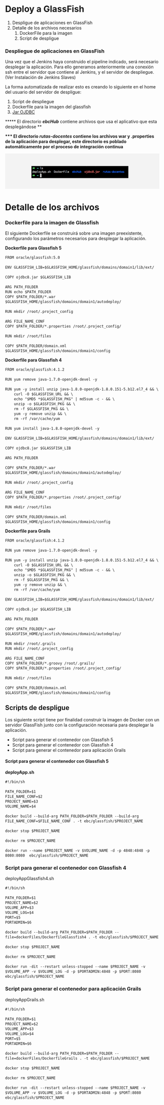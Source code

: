 # Deploy a GlassFish

1. Despligue de aplicaciones en GlassFish
2. Detalle de los archivos necesarios
   1. DockerFile para la imagen
   2. Script de despligue

### Despliegue de aplicaciones en GlassFish

Una vez que el Jenkins haya construido el pipeline indicado, será necesario desplegar la aplicación. Para ello generamos anteriormente una conexión ssh entre el servidor que contiene al Jenkins, y el servidor de despliegue. \(Ver Instalación de Jenkins Slaves\)

La forma automatizada de realizar esto es creando lo siguiente en el home del usuario del servidor de despligue:

1. Script de despliegue
2. Dockerfile para la imagen del glassfish
3. [Jar OJDBC](http://www.oracle.com/technetwork/database/features/jdbc/jdbc-ucp-122-3110062.html)

**\*\*\* El directorio **_ebcHub_** contiene archivos que usa el aplicativo que esta desplegándose **

**\*\*\* El directorio **_rutas-docentes_** contiene los archivos war y .properties de la aplicación para desplegar, este directorio es poblado automáticamente por el proceso de integración continua**

![](/assets/gf2.png)

# Detalle de los archivos

### **Dockerfile** para la imagen de Glassfish

El siguiente Dockerfile se construirá sobre una imagen preexistente, configurando los parámetros necesarios para desplegar la aplicación.

**Dockerfile para Glassfish 5**

```
FROM oracle/glassfish:5.0

ENV GLASSFISH_LIB=$GLASSFISH_HOME/glassfish/domains/domain1/lib/ext/

COPY ojdbc8.jar $GLASSFISH_LIB

ARG PATH_FOLDER
RUN echo $PATH_FOLDER
COPY $PATH_FOLDER/*.war $GLASSFISH_HOME/glassfish/domains/domain1/autodeploy/

RUN mkdir /root/.project_config

ARG FILE_NAME_CONF
COPY $PATH_FOLDER/*.properties /root/.project_config/

RUN mkdir /root/files

COPY $PATH_FOLDER/domain.xml $GLASSFISH_HOME/glassfish/domains/domain1/config
```

**Dockerfile para Glassfish 4**

```
FROM oracle/glassfish:4.1.2

RUN yum remove java-1.7.0-openjdk-devel -y

RUN yum -y install unzip java-1.8.0-openjdk-1.8.0.151-5.b12.el7_4 && \
    curl -O $GLASSFISH_URL && \
    echo "$MD5 *$GLASSFISH_PKG" | md5sum -c - && \
    unzip -o $GLASSFISH_PKG && \
    rm -f $GLASSFISH_PKG && \
    yum -y remove unzip && \
    rm -rf /var/cache/yum

RUN yum install java-1.8.0-openjdk-devel -y

ENV GLASSFISH_LIB=$GLASSFISH_HOME/glassfish/domains/domain1/lib/ext/

COPY ojdbc8.jar $GLASSFISH_LIB

ARG PATH_FOLDER

COPY $PATH_FOLDER/*.war $GLASSFISH_HOME/glassfish/domains/domain1/autodeploy/

RUN mkdir /root/.project_config

ARG FILE_NAME_CONF
COPY $PATH_FOLDER/*.properties /root/.project_config/

RUN mkdir /root/files

COPY $PATH_FOLDER/domain.xml $GLASSFISH_HOME/glassfish/domains/domain1/config
```

**Dockerfile para Grails**

```
FROM oracle/glassfish:4.1.2

RUN yum remove java-1.7.0-openjdk-devel -y

RUN yum -y install unzip java-1.8.0-openjdk-1.8.0.151-5.b12.el7_4 && \
    curl -O $GLASSFISH_URL && \
    echo "$MD5 *$GLASSFISH_PKG" | md5sum -c - && \
    unzip -o $GLASSFISH_PKG && \
    rm -f $GLASSFISH_PKG && \
    yum -y remove unzip && \
    rm -rf /var/cache/yum

ENV GLASSFISH_LIB=$GLASSFISH_HOME/glassfish/domains/domain1/lib/ext/

COPY ojdbc8.jar $GLASSFISH_LIB

ARG PATH_FOLDER

COPY $PATH_FOLDER/*.war $GLASSFISH_HOME/glassfish/domains/domain1/autodeploy/

RUN mkdir /root/.grails
RUN mkdir /root/.project_config

ARG FILE_NAME_CONF
COPY $PATH_FOLDER/*.groovy /root/.grails/
COPY $PATH_FOLDER/*.properties /root/.project_config/

RUN mkdir /root/files

COPY $PATH_FOLDER/domain.xml $GLASSFISH_HOME/glassfish/domains/domain1/config
```

## Scripts de despligue

Los siguiente script tiene por finalidad construir la imagen de Docker con un servidor GlassFish junto con la configuración necesaria para desplegar la aplicación.

* Script para generar el contenedor con Glassfish 5
* Script para generar el contenedor con Glassfish 4
* Script para generar el contenedor para aplicación Grails

#### Script para generar el contenedor con Glassfish 5

**deployApp.sh**

```
#!/bin/sh

PATH_FOLDER=$1
FILE_NAME_CONF=$2
PROJECT_NAME=$3
VOLUME_NAME=$4

docker build --build-arg PATH_FOLDER=$PATH_FOLDER --build-arg FILE_NAME_CONF=$FILE_NAME_CONF . -t ebc/glassfish/$PROJECT_NAME

docker stop $PROJECT_NAME

docker rm $PROJECT_NAME

docker run --name $PROJECT_NAME -v $VOLUME_NAME -d -p 4848:4848 -p 8080:8080  ebc/glassfish/$PROJECT_NAME
```

### Script para generar el contenedor con Glassfish 4

deployAppGlassfish4.sh

```
#!/bin/sh

PATH_FOLDER=$1
PROJECT_NAME=$2
VOLUME_APP=$3
VOLUME_LOG=$4
PORT=$5
PORTADMIN=$6

docker build --build-arg PATH_FOLDER=$PATH_FOLDER --file=dockerFiles/DockerfileGlassfish4 . -t ebc/glassfish/$PROJECT_NAME

docker stop $PROJECT_NAME

docker rm $PROJECT_NAME

docker run -dit --restart unless-stopped --name $PROJECT_NAME -v $VOLUME_APP -v $VOLUME_LOG -d -p $PORTADMIN:4848 -p $PORT:8080  ebc/glassfish/$PROJECT_NAME
```

### Script para generar el contenedor para aplicación Grails

deployAppGrails.sh

```
#!/bin/sh

PATH_FOLDER=$1
PROJECT_NAME=$2
VOLUME_APP=$3
VOLUME_LOG=$4
PORT=$5
PORTADMIN=$6

docker build --build-arg PATH_FOLDER=$PATH_FOLDER --file=dockerFiles/DockerfileGrails . -t ebc/glassfish/$PROJECT_NAME

docker stop $PROJECT_NAME

docker rm $PROJECT_NAME

docker run -dit --restart unless-stopped --name $PROJECT_NAME -v $VOLUME_APP -v $VOLUME_LOG -d -p $PORTADMIN:4848 -p $PORT:8080  ebc/glassfish/$PROJECT_NAME
```



